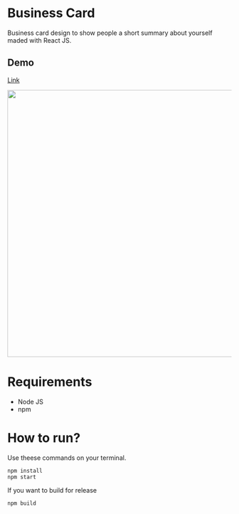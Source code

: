 # Business Card

Business card design to show people a short summary about yourself maded with React JS.

## Demo
[Link](https://denizcandarcan-businesscard.netlify.app/)

<img src="https://i.imgur.com/5l7Sw1G.png" height=600px>

# Requirements

* Node JS
* npm

# How to run?

Use theese commands on your terminal.
```
npm install
npm start 
```
If you want to build for release
```
npm build
```

